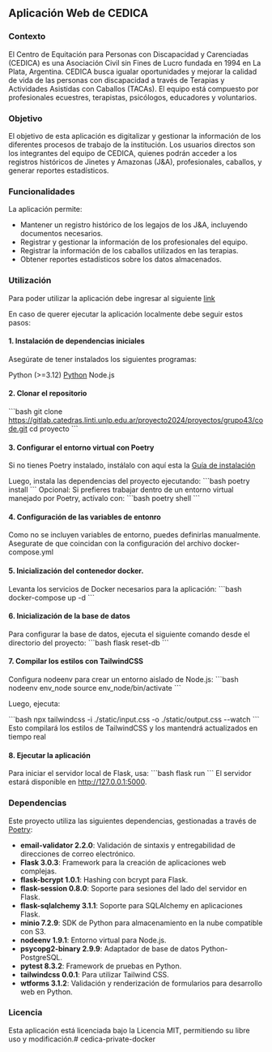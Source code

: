 ## Aplicación Web de CEDICA
### Contexto
El Centro de Equitación para Personas con Discapacidad y Carenciadas (CEDICA) es una Asociación Civil sin Fines de Lucro fundada en 1994 en La Plata, Argentina. CEDICA busca igualar oportunidades y mejorar la calidad de vida de las personas con discapacidad a través de Terapias y Actividades Asistidas con Caballos (TACAs). El equipo está compuesto por profesionales ecuestres, terapistas, psicólogos, educadores y voluntarios.

### Objetivo
El objetivo de esta aplicación es digitalizar y gestionar la información de los diferentes procesos de trabajo de la institución. Los usuarios directos son los integrantes del equipo de CEDICA, quienes podrán acceder a los registros históricos de Jinetes y Amazonas (J&A), profesionales, caballos, y generar reportes estadísticos.

### Funcionalidades
La aplicación permite:

- Mantener un registro histórico de los legajos de los J&A, incluyendo documentos necesarios.
- Registrar y gestionar la información de los profesionales del equipo.
- Registrar la información de los caballos utilizados en las terapias.
- Obtener reportes estadísticos sobre los datos almacenados.


### Utilización
Para poder utilizar la aplicación debe ingresar al siguiente [link](https://admin-grupo43.proyecto2024.linti.unlp.edu.ar/)

En caso de querer ejecutar la aplicación localmente debe seguir estos pasos:

#### 1. Instalación de dependencias iniciales

Asegúrate de tener instalados los siguientes programas:

Python (>=3.12) [Python](https://www.python.org/downloads/)
Node.js

#### 2. Clonar el repositorio
\`\`\`bash
git clone https://gitlab.catedras.linti.unlp.edu.ar/proyecto2024/proyectos/grupo43/code.git
cd proyecto
\`\`\`

#### 3. Configurar el entorno virtual con Poetry
Si no tienes Poetry instalado, instálalo con aquí esta la [Guía de instalación](https://github.com/python-poetry/install.python-poetry.org)

Luego, instala las dependencias del proyecto ejecutando:
\`\`\`bash
poetry install
\`\`\`
Opcional: Si prefieres trabajar dentro de un entorno virtual manejado por Poetry, actívalo con:
\`\`\`bash
poetry shell
\`\`\`

#### 4. Configuración de las variables de entonro
Como no se incluyen variables de entorno, puedes definirlas manualmente. Asegurate de que coincidan con la configuración del archivo docker-compose.yml

#### 5. Inicialización del contenedor docker.
Levanta los servicios de Docker necesarios para la aplicación:
\`\`\`bash
docker-compose up -d
\`\`\`

#### 6. Inicialización de la base de datos
Para configurar la base de datos, ejecuta el siguiente comando desde el directorio del proyecto:
\`\`\`bash
flask reset-db
\`\`\`

#### 7. Compilar los estilos con TailwindCSS
Configura nodeenv para crear un entorno aislado de Node.js:
\`\`\`bash
nodeenv env_node
source env_node/bin/activate
\`\`\`

Luego, ejecuta:

\`\`\`bash
npx tailwindcss -i ./static/input.css -o ./static/output.css --watch
\`\`\`
Esto compilará los estilos de TailwindCSS y los mantendrá actualizados en tiempo real

#### 8. Ejecutar la aplicación
Para iniciar el servidor local de Flask, usa:
\`\`\`bash
flask run
\`\`\`
El servidor estará disponible en http://127.0.0.1:5000.

### Dependencias

Este proyecto utiliza las siguientes dependencias, gestionadas a través de [Poetry](https://python-poetry.org/):

- **email-validator 2.2.0**: Validación de sintaxis y entregabilidad de direcciones de correo electrónico.
- **Flask 3.0.3**: Framework para la creación de aplicaciones web complejas.
- **flask-bcrypt 1.0.1**: Hashing con bcrypt para Flask.
- **flask-session 0.8.0**: Soporte para sesiones del lado del servidor en Flask.
- **flask-sqlalchemy 3.1.1**: Soporte para SQLAlchemy en aplicaciones Flask.
- **minio 7.2.9**: SDK de Python para almacenamiento en la nube compatible con S3.
- **nodeenv 1.9.1**: Entorno virtual para Node.js.
- **psycopg2-binary 2.9.9**: Adaptador de base de datos Python-PostgreSQL.
- **pytest 8.3.2**: Framework de pruebas en Python.
- **tailwindcss 0.0.1**: Para utilizar Tailwind CSS.
- **wtforms 3.1.2**: Validación y renderización de formularios para desarrollo web en Python.

### Licencia
Esta aplicación está licenciada bajo la Licencia MIT, permitiendo su libre uso y modificación.# cedica-private-docker
